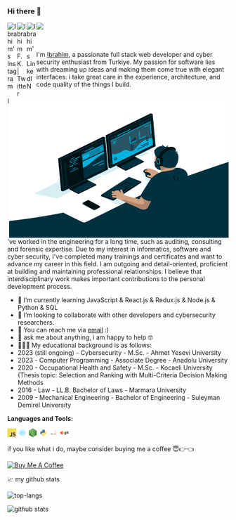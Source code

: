 ### Hi there 👋

<!--
**ibrahimfevzi/ibrahimfevzi** is a ✨ _special_ ✨ repository because its `README.md` (this file) appears on your GitHub profile.

Here are some ideas to get you started:

- 🔭 I’m currently working on ...
- 🌱 I’m currently learning ...
- 👯 I’m looking to collaborate on ...
- 🤔 I’m looking for help with ...
- 💬 Ask me about ...
- 📫 How to reach me: ...
- 😄 Pronouns: ...
- ⚡ Fun fact: ...
-->

<a href="https://www.instagram.com/ibrahimfevzi/">
  <img align="left" alt="Ibrahim's Instagram" width="22px" src="https://raw.githubusercontent.com/hussainweb/hussainweb/main/icons/instagram.png" />
</a>
<a href="https://twitter.com/ibrahimfevzi">
  <img align="left" alt="Ibrahim F. K. | Twitter" width="22px" src="https://raw.githubusercontent.com/peterthehan/peterthehan/master/assets/twitter.svg" />
</a>
<a href="https://www.linkedin.com/in/ibrahim-f-kayan/">
  <img align="left" alt="Ibrahim's LinkedIN" width="22px" src="https://raw.githubusercontent.com/peterthehan/peterthehan/master/assets/linkedin.svg" />
</a>

![](https://visitor-badge.glitch.me/badge?page_id=ibrahimfevzi.ibrahimfevzi)

<br />

  <img align="right" alt="GIF" src="https://github.com/ibrahimfevzi/ibrahimfevzi/blob/main/code.gif" width="500" height="320" />


I'm [Ibrahim](https://www.linkedin.com/in/ibrahim-f-kayan/), a passionate full stack web developer and cyber security enthusiast from Turkiye. My passion for software lies with dreaming up ideas and making them come true with elegant interfaces. i take great care in the experience, architecture, and code quality of the things I build.

I've worked in the engineering for a long time, such as auditing, consulting and forensic expertise. Due to my interest in informatics, software and cyber security, I've completed many trainings and certificates and want to advance my career in this field. I am outgoing and detail-oriented, proficient at building and maintaining professional relationships. I believe that interdisciplinary work makes important contributions to the personal development process.

- 🌱 I’m currently learning JavaScript & React.js & Redux.js & Node.js & Python & SQL
- 👯 I’m looking to collaborate with other developers and cybersecurity researchers.
- 💼 You can reach me via [email](mailto:ibrahimfevzi@gmail.com) :)
- 💬 ask me about anything, i am happy to help 🤓
- 👨🏻‍🎓 My educational background is as follows:
- 2023 (still ongoing) - Cybersecurity - M.Sc. - Ahmet Yesevi University
- 2023 - Computer Programming - Associate Degree - Anadolu University
- 2020 - Occupational Health and Safety - M.Sc. - Kocaeli University (Thesis topic: Selection and Ranking with Multi-Criteria Decision Making Methods
- 2016 - Law  - LL.B. Bachelor of Laws - Marmara University
- 2009 - Mechanical Engineering - Bachelor of Engineering - Suleyman Demirel University


**Languages and Tools:**  

<code><img height="20" src="https://raw.githubusercontent.com/github/explore/80688e429a7d4ef2fca1e82350fe8e3517d3494d/topics/javascript/javascript.png"></code>
<code><img height="20" src="https://raw.githubusercontent.com/github/explore/80688e429a7d4ef2fca1e82350fe8e3517d3494d/topics/react/react.png"></code>
<code><img height="20" src="https://raw.githubusercontent.com/github/explore/80688e429a7d4ef2fca1e82350fe8e3517d3494d/topics/nodejs/nodejs.png"></code>
<code><img height="20" src="https://raw.githubusercontent.com/github/explore/80688e429a7d4ef2fca1e82350fe8e3517d3494d/topics/python/python.png"></code>
<code><img height="20" src="https://raw.githubusercontent.com/github/explore/80688e429a7d4ef2fca1e82350fe8e3517d3494d/topics/mysql/mysql.png"></code>
<code><img height="20" src="https://raw.githubusercontent.com/github/explore/80688e429a7d4ef2fca1e82350fe8e3517d3494d/topics/git/git.png"></code>


if you like what i do, maybe consider buying me a coffee 😇👉👈

<a href="https://www.buymeacoffee.com/ibrahimfevzi" target="_blank"><img src="https://cdn.buymeacoffee.com/buttons/v2/default-red.png" alt="Buy Me A Coffee" width="150" ></a>



📈 my github stats

![top-langs](https://github-readme-stats.vercel.app/api/top-langs?username=ibrahimfevzi&show_icons=true&theme=radical)

![github stats](https://github-readme-stats.vercel.app/api?username=ibrahimfevzi&show_icons=true&theme=radical)
